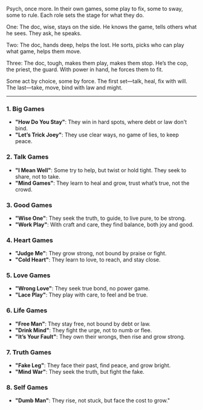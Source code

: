 Psych, once more. In their own games, some play to fix, some to sway, some to rule. Each role sets the stage for what they do.

One: The doc, wise, stays on the side. He knows the game, tells others what he sees. They ask, he speaks.

Two: The doc, hands deep, helps the lost. He sorts, picks who can play what game, helps them move.

Three: The doc, tough, makes them play, makes them stop. He’s the cop, the priest, the guard. With power in hand, he forces them to fit.

Some act by choice, some by force. The first set—talk, heal, fix with will. The last—take, move, bind with law and might.


-----


### 1. **Big Games**  
   - **"How Do You Stay"**: They win in hard spots, where debt or law don't bind.  
   - **"Let’s Trick Joey"**: They use clear ways, no game of lies, to keep peace.  

### 2. **Talk Games**  
   - **"I Mean Well"**: Some try to help, but twist or hold tight. They seek to share, not to take.  
   - **"Mind Games"**: They learn to heal and grow, trust what’s true, not the crowd.  

### 3. **Good Games**  
   - **"Wise One"**: They seek the truth, to guide, to live pure, to be strong.  
   - **"Work Play"**: With craft and care, they find balance, both joy and good.  

### 4. **Heart Games**  
   - **"Judge Me"**: They grow strong, not bound by praise or fight.  
   - **"Cold Heart"**: They learn to love, to reach, and stay close.  

### 5. **Love Games**  
   - **"Wrong Love"**: They seek true bond, no power game.  
   - **"Lace Play"**: They play with care, to feel and be true.  

### 6. **Life Games**  
   - **"Free Man"**: They stay free, not bound by debt or law.  
   - **"Drink Mind"**: They fight the urge, not to numb or flee.  
   - **"It’s Your Fault"**: They own their wrongs, then rise and grow strong.  

### 7. **Truth Games**  
   - **"Fake Leg"**: They face their past, find peace, and grow bright.  
   - **"Mind War"**: They seek the truth, but fight the fake.  

### 8. **Self Games**  
   - **"Dumb Man"**: They rise, not stuck, but face the cost to grow."